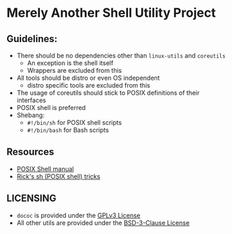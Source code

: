 # Merely Another Shell Utility Project

## Guidelines:
* There should be no dependencies other than `linux-utils` and `coreutils`
    * An exception is the shell itself
    * Wrappers are excluded from this
* All tools should be distro or even OS independent
    * distro specific tools are excluded from this
* The usage of coreutils should stick to POSIX definitions of their interfaces
* POSIX shell is preferred
* Shebang:
    * `#!/bin/sh` for POSIX shell scripts
    * `#!/bin/bash` for Bash scripts

## Resources
* [POSIX Shell manual](https://pubs.opengroup.org/onlinepubs/9699919799/utilities/V3_chap02.html)
* [Rick's sh (POSIX shell) tricks](https://www.etalabs.net/sh_tricks.html)

## LICENSING
* `dococ` is provided under the [GPLv3 License](./LICENSE.gpl3)
* All other utils are provided under the [BSD-3-Clause License](./LICENSE)
